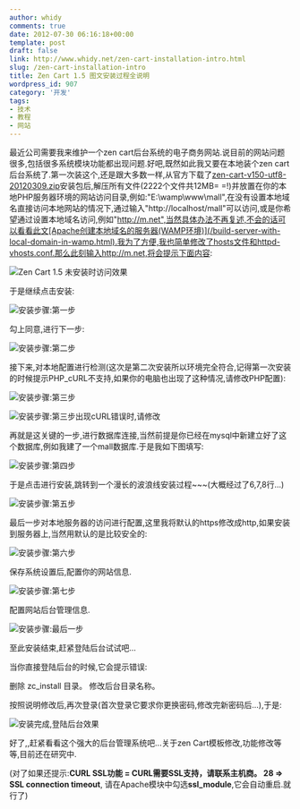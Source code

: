 ```yaml
---
author: whidy
comments: true
date: 2012-07-30 06:16:18+00:00
template: post
draft: false
link: http://www.whidy.net/zen-cart-installation-intro.html
slug: /zen-cart-installation-intro
title: Zen Cart 1.5 图文安装过程全说明
wordpress_id: 907
category: '开发'
tags:
- 技术
- 教程
- 网站
---
```


最近公司需要我来维护一个zen cart后台系统的电子商务网站.说目前的网站问题很多,包括很多系统模块功能都出现问题.好吧,既然如此我又要在本地装个zen cart后台系统了.第一次装这个,还是跟大多数一样,从官方下载了[zen-cart-v150-utf8-20120309.zip](http://www.zen-cart.cn/download/products_extra_files/zen-cart-v150-utf8-20120309.zip )安装包后,解压所有文件(2222个文件共12MB= =!)并放置在你的本地PHP服务器环境的网站访问目录,例如:"E:\wamp\www\mall",在没有设置本地域名直接访问本地网站的情况下,通过输入"http://localhost/mall"可以访问,或是你希望通过设置本地域名访问,例如"http://m.net",当然具体办法不再复述,不会的话可以看看此文[Apache创建本地域名的服务器(WAMP环境)](/build-server-with-local-domain-in-wamp.html).我为了方便,我也简单修改了hosts文件和httpd-vhosts.conf.那么此刻输入http://m.net,将会提示下面内容:

![Zen Cart 1.5 未安装时访问效果](https://www.whidy.net/wp-content/uploads/2012/07/01-400x285.jpg)

于是继续点击安装:

<!-- more -->

![安装步骤:第一步](https://www.whidy.net/wp-content/uploads/2012/07/02-400x312.jpg)

勾上同意,进行下一步:

![安装步骤:第二步](https://www.whidy.net/wp-content/uploads/2012/07/03-400x340.jpg)

接下来,对本地配置进行检测(这次是第二次安装所以环境完全符合,记得第一次安装的时候提示PHP_cURL不支持,如果你的电脑也出现了这种情况,请修改PHP配置):

![安装步骤:第三步](https://www.whidy.net/wp-content/uploads/2012/07/04-361x400.jpg)

![安装步骤:第三步出现cURL错误时,请修改](https://www.whidy.net/wp-content/uploads/2012/07/05-360x400.jpg)

再就是这关键的一步,进行数据库连接,当然前提是你已经在mysql中新建立好了这个数据库,例如我建了一个mall数据库.于是我如下图填写:

![安装步骤:第四步](https://www.whidy.net/wp-content/uploads/2012/07/06-371x400.jpg)

于是点击进行安装,跳转到一个漫长的波浪线安装过程~~~(大概经过了6,7,8行...)

![安装步骤:第五步](https://www.whidy.net/wp-content/uploads/2012/07/07-400x230.jpg)

最后一步对本地服务器的访问进行配置,这里我将默认的https修改成http,如果安装到服务器上,当然用默认的是比较安全的:

![安装步骤:第六步](https://www.whidy.net/wp-content/uploads/2012/07/08-363x400.jpg)

保存系统设置后,配置你的网站信息.

![安装步骤:第七步](https://www.whidy.net/wp-content/uploads/2012/07/09-400x374.jpg)

配置网站后台管理信息.

![安装步骤:最后一步](https://www.whidy.net/wp-content/uploads/2012/07/10-393x400.jpg)

至此安装结束,赶紧登陆后台试试吧...

当你直接登陆后台的时候,它会提示错误:

删除 zc_install 目录。
修改后台目录名称。

按照说明修改后,再次登录(首次登录它要求你更换密码,修改完新密码后...),于是:

![安装完成,登陆后台效果](https://www.whidy.net/wp-content/uploads/2012/07/11-400x395.jpg)

好了,,赶紧看看这个强大的后台管理系统吧...关于zen Cart模板修改,功能修改等等,目前还在研究中.

(对了如果还提示:**CURL SSL功能 = CURL需要SSL支持，请联系主机商。 28 => SSL connection timeout**, 请在Apache模块中勾选**ssl_module**,它会自动重启.就行了)
